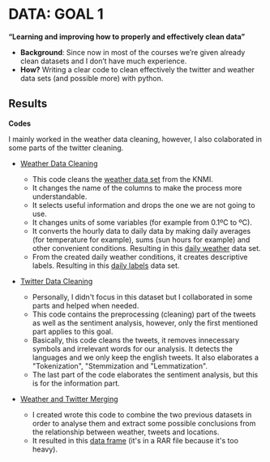 # DATA: GOAL 1 

**“Learning and improving how to properly and effectively clean data”** 
  * **Background**: Since now in most of the courses we’re given already clean datasets and I don’t have much experience.
 * **How?** Writing a clear code to clean effectively the twitter and weather data sets
(and possible more) with python.

## Results
**Codes**

I mainly worked in the weather data cleaning, however, I also colaborated in some parts of the twitter cleaning.
* [Weather Data Cleaning](https://github.com/gerardathletics/SmartEnvironments-PersonalPortfolio/blob/master/Data/Goal-1/Codes/WEATHER%20DATA%20CLEANING%20-%20Group%202.ipynb)
  * This code cleans the [weather data set](https://github.com/gerardathletics/SmartEnvironments-PersonalPortfolio/blob/master/Data/Goal-1/Data/KNMI_weather_data_cleaning.csv) from the KNMI.
  * It changes the name of the columns to make the process more understandable.
  * It selects useful information and drops the one we are not going to use.
  * It changes units of some variables (for example from 0.1ºC to ºC).
  * It converts the hourly data to daily data by making daily averages (for temperature for example), sums (sun hours for example) and other convenient conditions. Resulting in this [daily weather](https://github.com/gerardathletics/SmartEnvironments-PersonalPortfolio/blob/master/Data/Goal-1/Data/dailyweather.csv) data set.
  * From the created daily weather conditions, it creates descriptive labels. Resulting in this [daily labels](https://github.com/gerardathletics/SmartEnvironments-PersonalPortfolio/blob/master/Data/Goal-1/Data/weatherlabels.csv) data set.

* [Twitter Data Cleaning](https://github.com/gerardathletics/SmartEnvironments-PersonalPortfolio/blob/master/Data/Goal-1/Codes/TWITTER%20CLEANING%20-%20Group%202.ipynb)
  * Personally, I didn't focus in this dataset but I collaborated in some parts and helped when needed. 
  * This code contains the preprocessing (cleaning) part of the tweets as well as the sentiment analysis, however, only the first mentioned part applies to this goal.
  * Basically, this code cleans the tweets, it removes innecessary symbols and irrelevant words for our analysis. It detects the languages and we only keep the english tweets. It also elaborates a "Tokenization", "Stemmization and "Lemmatization". 
  * The last part of the code elaborates the sentiment analysis, but this is for the information part.

* [Weather and Twitter Merging](https://github.com/gerardathletics/SmartEnvironments-PersonalPortfolio/blob/master/Data/Goal-1/Codes/TWEET-WEATHER%20DATA%20MERGE%20-%20group%202.ipynb)
  * I created wrote this code to combine the two previous datasets in order to analyse them and extract some possible conclusions from the relationship between weather, tweets and locations.
  * It resulted in this [data frame](https://github.com/gerardathletics/SmartEnvironments-PersonalPortfolio/blob/master/Data/Goal-1/Data/tweets_and_weather.rar) (it's in a RAR file because it's too heavy).
